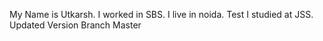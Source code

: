 My Name is Utkarsh.
I worked in SBS.
I live in noida.
Test
I studied at JSS.
Updated Version Branch
Master
